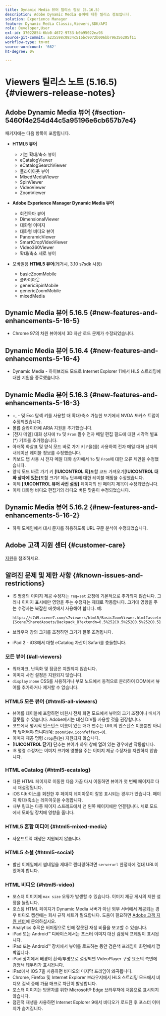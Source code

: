 ```yaml
---
title: Dynamic Media 뷰어 릴리스 정보 (5.16.5)
description: Adobe Dynamic Media 뷰어에 대한 릴리스 정보입니다.
solution: Experience Manager
feature: Dynamic Media Classic,Viewers,SDK/API
role: Developer,User
exl-id: 37022854-6bb0-4672-9733-b0b95022ea93
source-git-commit: a235598c0834c516bc9072b006bb796356205f11
workflow-type: tm+mt
source-wordcount: '662'
ht-degree: 0%

---
```


# Viewers 릴리스 노트 (5.16.5){#viewers-release-notes}

<!-- Updated March 03, 2022 for the 5.16.5 release. Contact is Deepa Gupta-->

<!-- hide: yes
hidefromtoc: yes-->

<!-- robots: noindex
googlebot: noindex -->

## Adobe Dynamic Media 뷰어 {#section-5460f4e254d44c5a95196e6cb657b7e4}

패키지에는 다음 항목이 포함됩니다.

* **HTML5 뷰어**

   * 기본 확대/축소 뷰어
   * eCatalogViewer
   * eCatalogSearchViewer
   * 플라이아웃 뷰어
   * MixedMediaViewer
   * SpinViewer
   * VideoViewer
   * ZoomViewer

* **Adobe Experience Manager Dynamic Media 뷰어**

   * 회전목마 뷰어
   * DimensionalViewer
   * 대화형 이미지
   * 대화형 비디오 뷰어
   * PanoramicViewer
   * SmartCropVideoViewer
   * Video360Viewer
   * 확대/축소 세로 뷰어

* 모바일용 **HTML5 뷰어**(레거시, 3.10 s7sdk 사용)

   * basicZoomMobile
   * 플라이아웃
   * genericSpinMobile
   * genericZoomMobile
   * mixedMedia


## Dynamic Media 뷰어 5.16.5 {#new-features-and-enhancements-5-16-5}

* Chrome 97의 차원 뷰어에서 3D 자산 로드 문제가 수정되었습니다.

## Dynamic Media 뷰어 5.16.4 {#new-features-and-enhancements-5-16-4}

* Dynamic Media - 하이브리드 모드로 Internet Explorer 11에서 HLS 스트리밍에 대한 지원을 종료했습니다.

## Dynamic Media 뷰어 5.16.3 {#new-features-and-enhancements-5-16-3}

* +, - 및 Esc 탐색 키를 사용할 때 확대/축소 가능한 보기에서 NVDA 포커스 트랩이 수정되었습니다. <!-- (CQ-4290719) -->
* 볼륨 슬라이더에 ARIA 지원을 추가했습니다. <!--  (CQ-4324080) -->
* [전자 메일] 대화 상자에 `To` 및 `From` 필수 전자 메일 편집 필드에 대한 시각적 별표(*) 기호를 추가했습니다. <!-- (CQ-4290935) -->
* 아래쪽 화살표 및 양식 모드 바로 가기 키 `F`을(를) 사용하여 전자 메일 대화 상자의 내레이션 레이블 정보를 수정했습니다. <!-- (CQ-4290934) -->
* 키보드 탭 사용 시 전자 메일 대화 상자에서 `To` 및 `From`에 대한 오류 제안을 수정했습니다. <!-- (CQ-4290930) -->
* 양식 모드 바로 가기 키 **[!UICONTROL 의]**&#x200B;포함 코드 가져오기&#x200B;**[!UICONTROL 대화 상자에 있는]**&#x200B;포함 크기`F` 메뉴 단추에 대한 레이블 매핑을 수정했습니다. <!-- (CQ-4290929) -->
* 이제 **[!UICONTROL 뷰어 사전 설정]** 페이지의 빈 페이지 제목이 수정되었습니다. <!-- (CQ-4290936) -->
* 이제 대화형 비디오 편집기의 라디오 버튼 맞춤이 수정되었습니다. <!-- (CQ-4330159) -->

## Dynamic Media 뷰어 5.16.2 {#new-features-and-enhancements-5-16-2}

* 하위 도메인에서 대시 문자를 허용하도록 URL 구문 분석이 수정되었습니다. <!-- (CQ-4327691) -->

## Adobe 고객 지원 센터 {#customer-care}

[지원](https://experienceleague.adobe.com/docs/dynamic-media-classic/using/intro/support.html#intro)을 참조하세요.

## 알려진 문제 및 제한 사항 {#known-issues-and-restrictions}

* IS 명령의 이미지 제공 수정자는 `req=set` 요청에 기본적으로 추가되지 않습니다. 그러나 이미지 표시에만 영향을 주는 수정자는 제대로 작동합니다. 크기에 영향을 주는 수정자는 복잡한 에셋에서 사용해야 합니다. 예:

  `https://s7d9.scene7.com/s7viewers/html5/BasicZoomViewer.html?asset= {Scene7SharedAssets/Backpack_B?extendn=0.5%252C0.5%252C0.5%252C0.5}`

* 브라우저 창의 크기를 조정하면 크기가 잘못 조정됩니다.
* iPad 2 - iOS에서 대형 eCatalog 자산이 Safari를 충돌합니다.

### 모든 뷰어 {#all-viewers}

* 워터마크, 난독화 및 잠금은 지원되지 않습니다.
* 이미지 사전 설정은 지원되지 않습니다.
* `display:none` CSS를 사용하거나 부모 노드에서 동적으로 분리하여 DOM에서 뷰어를 추가하거나 제거할 수 없습니다.

### HTML5 모든 뷰어 {#html5-all-viewers}

* 뷰어를 테이블에 포함하면 비원시 전체 화면 모드에서 뷰어의 크기 조정이나 배치가 잘못될 수 있습니다. Adobe에서는 대신 DIV를 사용할 것을 권장합니다.
* 코드에서 명시적 인스턴스 이름이 있는 매개 변수는 URL의 인스턴스 이름뿐만 아니라 덮어써야 합니다(예: `zoomView.iconfeffect=0`).
* 이미지 제공 명령 `crop`은(는) 지원되지 않습니다.
* **[!UICONTROL 닫기]** 단추는 뷰어가 하위 창에 열려 있는 경우에만 작동합니다.
* IS 명령 수정자는 이미지 크기에 영향을 주는 이미지 제공 수정자를 지원하지 않습니다.

### HTML eCatalog {#html5-ecatalog}

* 다른 HTML 페이지로 이동한 다음 가끔 다시 이동하면 뷰어가 첫 번째 페이지로 다시 재설정됩니다.
* iOS 디바이스를 회전한 후 페이지 레이아웃이 잘못 표시되는 경우가 있습니다. 페이지 확대/축소는 레이아웃을 수정합니다.
* 내부 링크는 다중 페이지 스프레드에서 맨 왼쪽 페이지에만 연결됩니다. 세로 모드에서 모바일 장치에 영향을 줍니다.

### HTML5 혼합 미디어 {#html5-mixed-media}

* 사운드트랙 재생은 지원되지 않습니다.

### HTML5 소셜 {#html5-social}

* 발신 이메일에서 썸네일을 제대로 렌더링하려면 `serverurl` 한정자에 절대 URL이 있어야 합니다.

### HTML 비디오 {#html5-video}

* 포스터 이미지에 `max size` 오류가 발생할 수 있습니다. 이미지 제공 게시의 제한 설정을 늘립니다.
* 호스팅 HTML 페이지가 Dynamic Media 서버가 아닌 외부 서버에서 제공되는 경우 비디오 캡션에는 회사 규칙 세트가 필요합니다. 도움이 필요하면 [Adobe 고객 지원 센터](https://experienceleague.adobe.com/docs/dynamic-media-classic/using/intro/support.html#intro)에 문의하십시오.
* Analytics 추적은 버퍼링으로 인해 잘못된 재생 비율을 보고할 수 있습니다.
* iPad 또는 Android™ 디바이스에서는 포스터 이미지 대신 검정색 프레임이 표시됩니다.
* iPad 또는 Android™ 장치에서 뷰어를 로드하는 동안 검은색 프레임이 화면에서 깜박입니다.
* iPad 장치에서 배경이 흰색/투명으로 설정되면 VideoPlayer 구성 요소의 측면에 검정색 테두리가 표시됩니다.
* iPad에서 iOS 7을 사용하면 비디오의 마지막 프레임이 왜곡됩니다.
* Chrome, Firefox 및 Internet Explorer 브라우저에서 HLS 스트리밍 모드에서 비디오 검색 중에 가끔 매크로 차단이 발생합니다.
* 포스터 이미지는 방문자를 위한 Microsoft® Edge 브라우저에 처음으로 표시되지 않습니다.
* 점진적 재생을 사용하면 Internet Explorer 9에서 비디오가 로드된 후 포스터 이미지가 숨겨집니다.
